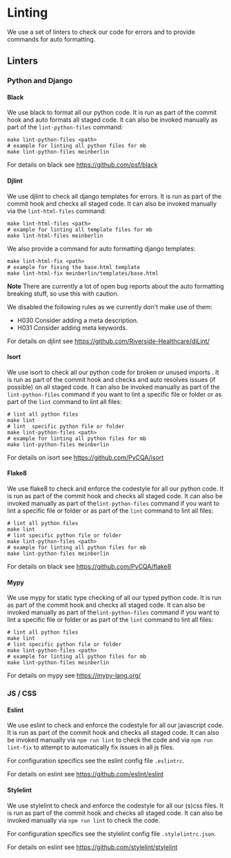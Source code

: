 # Linting

We use a set of linters to check our code for errors and to provide commands for
auto formatting.

## Linters

### Python and Django

#### Black

We use black to format all our python code. It is run as part of the commit hook
and auto formats all staged code. It can also be invoked manually as part of the
`lint-python-files` command:

```
make lint-python-files <path>
# example for linting all python files for mb
make lint-python-files meinberlin
```

For details on black see https://github.com/psf/black

#### Djlint

We use djlint to check all django templates for errors. It is run as part of the
commit hook and checks all staged code. It can also be invoked manually via the
`lint-html-files` command:

```
make lint-html-files <path>
# example for linting all template files for mb
make lint-html-files meinberlin
```

We also provide a command for auto formatting django templates:

```
make lint-html-fix <path>
# example for fixing the base.html template
make lint-html-fix meinberlin/templates/base.html
```

**Note** There are currently a lot of open bug reports about the auto formatting
breaking stuff, so use this with caution.

We disabled the following rules as we currently don't make use of them:

- H030 Consider adding a meta description.
- H031 Consider adding meta keywords.

For details on djlint see https://github.com/Riverside-Healthcare/djLint/

#### Isort

We use isort to check all our python code for broken or unused imports . It is
run as part of the commit hook and checks and auto resolves issues (if possible)
on all staged code. It can also be invoked manually as part of the
`lint-python-files` command if you want to lint a specific file or folder or as
part of the `lint` command to lint all files:

```
# lint all python files
make lint
# lint  specific python file or folder
make lint-python-files <path>
# example for linting all python files for mb
make lint-python-files meinberlin
```

For details on isort see https://github.com/PyCQA/isort

#### Flake8

We use flake8 to check and enforce the codestyle for all our python code. It is
run as part of the commit hook and checks all staged code. It can also be
invoked manually as part of the`lint-python-files` command if you want to lint
a specific file or folder or as part of the `lint` command to lint all files:

```
# lint all python files
make lint
# lint specific python file or folder
make lint-python-files <path>
# example for linting all python files for mb
make lint-python-files meinberlin
```

For details on black see https://github.com/PyCQA/flake8

#### Mypy

We use mypy for static type checking of all our typed python code. It is
run as part of the commit hook and checks all staged code. It can also be
invoked manually as part of the`lint-python-files` command if you want to lint
a specific file or folder or as part of the `lint` command to lint all files:

```
# lint all python files
make lint
# lint specific python file or folder
make lint-python-files <path>
# example for linting all python files for mb
make lint-python-files meinberlin
```

For details on mypy see https://mypy-lang.org/

### JS / CSS

#### Eslint

We use eslint to check and enforce the codestyle for all our javascript code.
It is run as part of the commit hook and checks all staged code. It can also be
invoked manually via `npm run lint` to check the code and via `npm run lint-fix`
to attempt to automatically fix issues in all js files.

For configuration specifics see the eslint config file `.eslintrc`.

For details on eslint see https://github.com/eslint/eslint

#### Stylelint

We use stylelint to check and enforce the codestyle for all our (s)css files.
It is run as part of the commit hook and checks all staged code. It can also be
invoked manually via `npm run lint` to check the code.

For configuration specifics see the stylelint config file `.stylelintrc.json`.

For details on eslint see https://github.com/stylelint/stylelint
